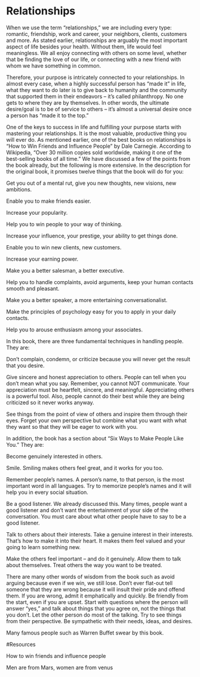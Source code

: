 
# Relationships

When we use the term “relationships,” we are including every type: romantic, friendship, work and career, your neighbors, clients, customers and more. As stated earlier, relationships are arguably the most important aspect of life besides your health. Without them, life would feel meaningless. We all enjoy connecting with others on some level, whether that be finding the love of our life, or connecting with a new friend with whom we have something in common. 

Therefore, your purpose is intricately connected to your relationships. In almost every case, when a highly successful person has “made it” in life, what 
they want to do later is to give back to humanity and the community that supported them in their endeavors – it’s called philanthropy. No one gets to
where they are by themselves. In other words, the ultimate desire/goal is to be of service to others – it’s almost a universal desire once a person has “made it to the top.”

One of the keys to success in life and fulfilling your purpose starts with mastering your relationships. It is the most valuable, productive thing you will ever do. 
As mentioned earlier, one of the best books on relationships is “How to Win Friends and Influence People” by Dale Carnegie. According to Wikipedia, “Over 30 million copies sold worldwide, making it one of the best-selling books of all time.” 
We have discussed a few of the points from the book already, but the following is more extensive. In the description for the original book, it promises twelve things that the book will do for you:

Get you out of a mental rut, give you new thoughts, new visions, new ambitions.

Enable you to make friends easier.

Increase your popularity.

Help you to win people to your way of thinking.

Increase your influence, your prestige, your ability to get things done.

Enable you to win new clients, new customers.

Increase your earning power.

Make you a better salesman, a better executive.

Help you to handle complaints, avoid arguments, keep your human contacts smooth and pleasant.

Make you a better speaker, a more entertaining conversationalist.

Make the principles of psychology easy for you to apply in your daily contacts.

Help you to arouse enthusiasm among your associates.

In this book, there are three fundamental techniques in handling people. They are:

Don’t complain, condemn, or criticize because you will never get the result that you desire. 

Give sincere and honest appreciation to others. People can tell when you don’t mean what you say. Remember, you cannot NOT communicate. 
Your appreciation must be heartfelt, sincere, and meaningful. Appreciating others is a powerful tool. Also, people cannot 
do their best while they are being criticized so it never works anyway. 

See things from the point of view of others and inspire them through their eyes. Forget your own perspective but combine 
what you want with what they want so that they will be eager to work with you. 

In addition, the book has a section about “Six Ways to Make People Like You.” They are: 

Become genuinely interested in others.

Smile. Smiling makes others feel great, and it works for you too. 

Remember people’s names. A person’s name, to that person, is the most important word in all languages. Try to memorize people’s names and it will help you in every social situation.

Be a good listener. We already discussed this. Many times, people want a good listener and don’t want the entertainment of your side of the conversation. You must care about what other people have to say to be a good listener. 

Talk to others about their interests. Take a genuine interest in their interests. That’s how to make it into their heart. It makes them feel valued and your going to learn something new.

Make the others feel important – and do it genuinely. Allow them to talk about themselves. Treat others the way you want to be treated. 

There are many other words of wisdom from the book such as avoid arguing because even if we win, we still lose. 
Don’t ever flat-out tell someone that they are wrong because it will insult their pride and offend them. 
If you are wrong, admit it emphatically and quickly. Be friendly from the start, even if you are upset. 
Start with questions where the person will answer “yes,” and talk about things that you agree on, not the things that you don’t. 
Let the other person do most of the talking. Try to see things from their perspective. Be sympathetic with their needs, ideas, and desires. 

Many famous people such as Warren Buffet swear by this book. 





#Resources

How to win friends and influence people

Men are from Mars, women are from venus




